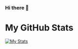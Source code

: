 ### Hi there 👋

# My GitHub Stats
[![My Stats](https://github-readme-stats.vercel.app/api?username=cachandlerdev)](https://github.com/anuraghazra/github-readme-stats)

<!--
**cachandlerdev/cachandlerdev** is a ✨ _special_ ✨ repository because its `README.md` (this file) appears on your GitHub profile.

Here are some ideas to get you started:

- 🔭 I’m currently working on ...
- 🌱 I’m currently learning ...
- 👯 I’m looking to collaborate on ...
- 🤔 I’m looking for help with ...
- 💬 Ask me about ...
- 📫 How to reach me: ...
- 😄 Pronouns: ...
- ⚡ Fun fact: ...
-->
